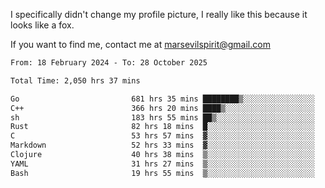 I specifically didn't change my profile picture, I really like this because it looks like a fox.

If you want to find me, contact me at marsevilspirit@gmail.com

<!--START_SECTION:waka-->

```txt
From: 18 February 2024 - To: 28 October 2025

Total Time: 2,050 hrs 37 mins

Go                         681 hrs 35 mins ████████▒░░░░░░░░░░░░░░░░   33.24 %
C++                        366 hrs 20 mins ████▒░░░░░░░░░░░░░░░░░░░░   17.86 %
sh                         183 hrs 55 mins ██▒░░░░░░░░░░░░░░░░░░░░░░   08.97 %
Rust                       82 hrs 18 mins  █░░░░░░░░░░░░░░░░░░░░░░░░   04.01 %
C                          53 hrs 57 mins  ▓░░░░░░░░░░░░░░░░░░░░░░░░   02.63 %
Markdown                   52 hrs 33 mins  ▓░░░░░░░░░░░░░░░░░░░░░░░░   02.56 %
Clojure                    40 hrs 38 mins  ▒░░░░░░░░░░░░░░░░░░░░░░░░   01.98 %
YAML                       31 hrs 27 mins  ▒░░░░░░░░░░░░░░░░░░░░░░░░   01.53 %
Bash                       19 hrs 55 mins  ▒░░░░░░░░░░░░░░░░░░░░░░░░   00.97 %
```

<!--END_SECTION:waka-->
